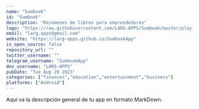 ```yaml
---
name: "Sumbook"
id: "Sumbook"
description: "Resúmenes de libros para emprendedores"
logo: "https://raw.githubusercontent.com/LARG-APPS/Sumbook/master/play_store_512.png"
email: "larg.apps@gmail.com"
website: "https://larg-apps.github.io/SumbookApp"
is_open_source: false
repository_url: ""
twitter_username: ""
telegram_username: "SumbookApp"
dev_username: "LARG-APPS"
pubDate: "Tue Aug 29 2023"
categories: ["finances","education","entertainment","business"]
platforms: ["Android"]
---
```


Aquí va la descripción general de tu app en formato MarkDown.
